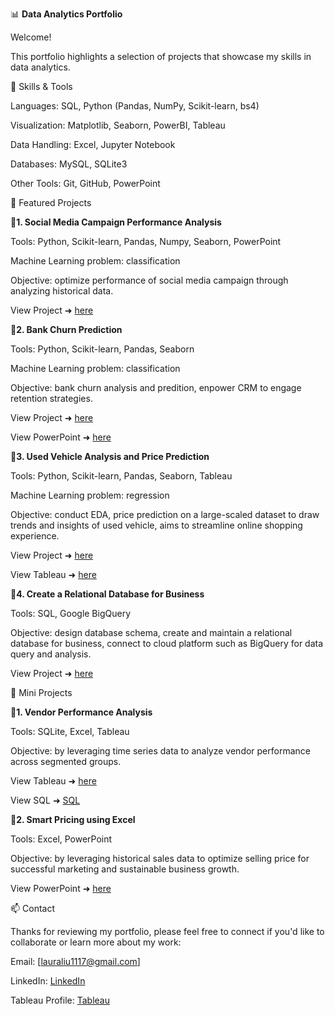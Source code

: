 📊 **Data Analytics Portfolio**

Welcome!

This portfolio highlights a selection of projects that showcase my skills in data analytics.

🔧 Skills & Tools

Languages: SQL, Python (Pandas, NumPy, Scikit-learn, bs4)

Visualization: Matplotlib, Seaborn, PowerBI, Tableau

Data Handling: Excel, Jupyter Notebook

Databases: MySQL, SQLite3

Other Tools: Git, GitHub, PowerPoint

📁 Featured Projects

**🎯1. Social Media Campaign Performance Analysis**

Tools: Python, Scikit-learn, Pandas, Numpy, Seaborn, PowerPoint

Machine Learning problem: classification

Objective: optimize performance of social media campaign through analyzing historical data.

View Project ➜ [here](https://github.com/leiliu7/Data-Analytics-Data-Science-Portfolio/blob/main/Social-Media-Campaign-Performance-Analysis/optimizing_social_media_ad_campaign.ipynb)

**🎯2. Bank Churn Prediction**

Tools: Python, Scikit-learn, Pandas, Seaborn

Machine Learning problem: classification

Objective: bank churn analysis and predition, enpower CRM to engage retention strategies. 

View Project ➜ [here](https://github.com/leiliu7/Data-Analytics-Data-Science-Portfolio/blob/main/Bank-Churn-Prediction/Capstone_XYZ_Bank_Churn%20.ipynb)

View PowerPoint ➜ [here](https://github.com/leiliu7/Data-Analytics-Data-Science-Portfolio/blob/main/XYZ%20bank%20churn/slides%20presentation_XYZ_%20bank_churn_prediction.pdf)

**🎯3. Used Vehicle Analysis and Price Prediction**

Tools: Python, Scikit-learn, Pandas, Seaborn, Tableau

Machine Learning problem: regression

Objective: conduct EDA, price prediction on a large-scaled dataset to draw trends and insights of used vehicle, aims to streamline online shopping experience.

View Project ➜ [here](https://github.com/leiliu7/Data-Analytics-Data-Science-Portfolio/blob/main/Vehicles-Price-Prediction/used_vehicles_analysis%20(1).pdf)

View Tableau ➜ [here](https://public.tableau.com/app/profile/lei.liu3755/viz/Book1_17320012104880/Onlinevehicleanalysis)

**🎯4. Create a Relational Database for Business**

Tools: SQL, Google BigQuery

Objective: design database schema, create and maintain a relational database for business, connect to cloud platform such as BigQuery for data query and analysis.

View Project ➜ [here](https://github.com/leiliu7/Data-Analytics-Data-Science-Portfolio/blob/main/Database-Project/create_database_document.pdf)

📁 Mini Projects

**🎯1. Vendor Performance Analysis**

Tools: SQLite, Excel, Tableau

Objective: by leveraging time series data to analyze vendor performance across segmented groups.

View Tableau ➜ [here](https://public.tableau.com/app/profile/lei.liu3755/viz/AEMROutageAnalysisJan2016-Dec2017_17246973919050/AEMREXECPRESENTATION)

View SQL ➜ [SQL](https://github.com/leiliu7/Data-Analytics-Data-Science-Portfolio/blob/main/Vendor-Performance-Analysis/AEMR_SQL_Analysis.ipynb)

**🎯2. Smart Pricing using Excel**

Tools: Excel, PowerPoint

Objective: by leveraging historical sales data to optimize selling price for successful marketing and sustainable business growth.

View PowerPoint ➜ [here](https://github.com/leiliu7/Data-Analytics-Data-Science-Portfolio/blob/main/Smart-Pricing-Using-Excel/Maximizing%20Profitability%20Through%20Smart%20Pricing%20Presentation.pdf)

📫 Contact

Thanks for reviewing my portfolio, please feel free to connect if you'd like to collaborate or learn more about my work:

Email: [lauraliu1117@gmail.com]

LinkedIn: [LinkedIn](https://www.linkedin.com/in/leiliuprofile)

Tableau Profile: [Tableau](https://public.tableau.com/app/profile/lei.liu3755/vizzes)


